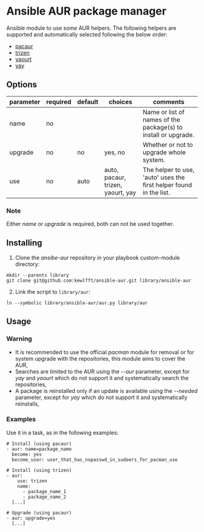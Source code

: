# Ansible AUR package manager
Ansible module to use some AUR helpers. The following helpers are supported and automatically selected following the below order:
- [pacaur](https://github.com/rmarquis/pacaur)
- [trizen](https://github.com/trizen/trizen)
- [yaourt](https://github.com/archlinuxfr/yaourt)
- [yay](https://github.com/Jguer/yay)

## Options
|parameter|required |default |choices                           |comments|
|---      |---      |---     |---                               |---|
|name     |no       |        |                                  |Name or list of names of the package(s) to install or upgrade.|
|upgrade  |no       |no      |yes, no                           |Whether or not to upgrade whole system.|
|use      |no       |auto    |auto, pacaur, trizen, yaourt, yay |The helper to use, 'auto' uses the first helper found in the list.|

### Note
Either *name* or *upgrade* is required, both can not be used together.

## Installing
1. Clone the *ansibe-aur* repository in your playbook custom-module directory:
```
mkdir --parents library
git clone git@github.com:kewlfft/ansible-aur.git library/ansible-aur
```

2. Link the script to `library/aur`:
  ```
  ln --symbolic library/ansible-aur/aur.py library/aur
  ```

## Usage
### Warning
* It is recommended to use the official *pacman* module for removal or for system upgrade with the repositories, this module aims to cover the AUR,
* Searches are limited to the AUR using the *--aur* parameter, except for *yay* and *yaourt* which do not support it and systematically search the repositories,
* A package is reinstalled only if an update is available using the *--needed* parameter, except for *yay* which do not support it and systematically reinstalls,

### Examples
Use it in a task, as in the following examples:
  ```
  # Install (using pacaur)
  - aur: name=package_name
    become: yes
    become_user: user_that_has_nopasswd_in_sudoers_for_pacman_use

  # Install (using trizen)
  - aur:
      use: trizen
      name:
        - package_name_1
        - package_name_2 
    [...]

  # Upgrade (using pacaur)
  - aur: upgrade=yes
    [...]
  ```
